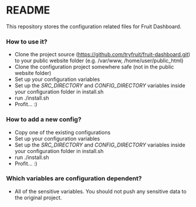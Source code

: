 # README #

This repository stores the configuration related files for Fruit Dashboard.

### How to use it? ###

* Clone the project source (https://github.com/tryfruit/fruit-dashboard.git) to your public website folder (e.g. /var/www, /home/user/public_html)
* Clone the configuration project somewhere safe (not in the public website folder)
* Set up your configuration variables
* Set up the *SRC_DIRECTORY* and *CONFIG_DIRECTORY* variables inside your configuration folder in install.sh
* run ./install.sh
* Profit... :)

### How to add a new config? ###

* Copy one of the existing configurations
* Set up your configuration variables
* Set up the *SRC_DIRECTORY* and *CONFIG_DIRECTORY* variables inside your configuration folder in install.sh
* run ./install.sh
* Profit... :)

### Which variables are configuration dependent? ###
* All of the sensitive variables. You should not push any sensitive data to the original project.
